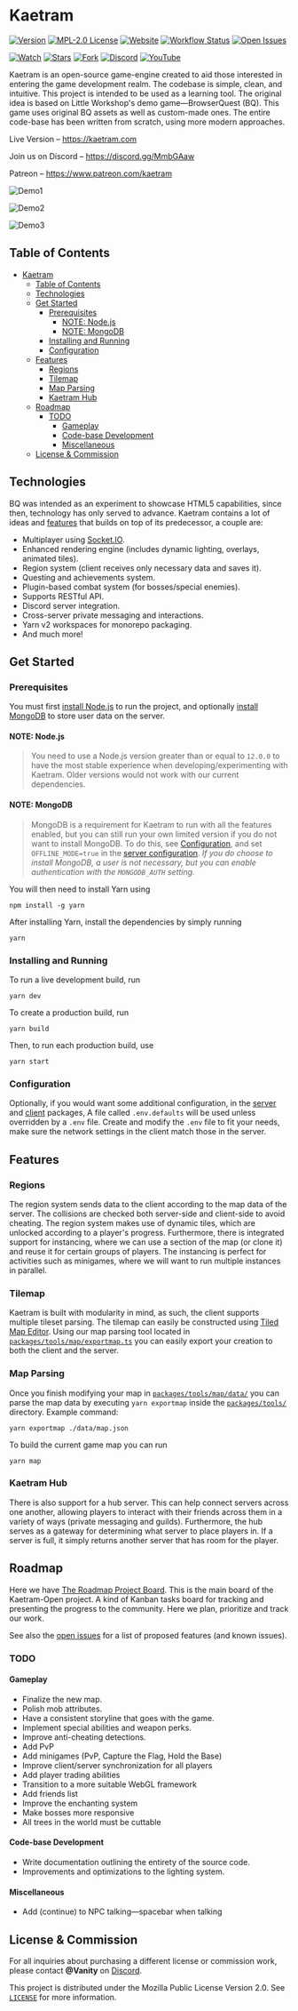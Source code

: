 # Kaetram

[![Version](https://img.shields.io/github/package-json/v/Kaetram/Kaetram-Open)](https://github.com/Kaetram/Kaetram-Open/releases/latest 'Version')
[![MPL-2.0 License](https://img.shields.io/github/license/Kaetram/Kaetram-Open)][license]
[![Website](https://img.shields.io/website?url=https%3A%2F%2Fkaetram.com&style=flat)](https://kaetram.com 'Website')
[![Workflow Status](https://img.shields.io/github/workflow/status/Kaetram/Kaetram-Open/Kaetram-Open%20CI)](https://github.com/Kaetram/Kaetram-Open/actions?query=workflow%3A%22Kaetram-Open+CI%22 'Workflow Status')
[![Open Issues](https://img.shields.io/github/issues/Kaetram/Kaetram-Open)](https://github.com/Kaetram/Kaetram-Open/issues 'Open Issues')

[![Watch](https://img.shields.io/github/watchers/Kaetram/Kaetram-Open?style=social&icon=github)](https://github.com/Kaetram/Kaetram-Open/subscription 'Watch')
[![Stars](https://img.shields.io/github/stars/Kaetram/Kaetram-Open?style=social&icon=github)](https://github.com/Kaetram/Kaetram-Open/stargazers 'Stars')
[![Fork](https://img.shields.io/github/forks/Kaetram/Kaetram-Open?style=social&icon=github)](https://github.com/Kaetram/Kaetram-Open/fork 'Fork')
[![Discord](https://img.shields.io/discord/583033499741847574?logo=discord&color=7289da&style=flat)][discord]
[![YouTube](https://img.shields.io/badge/YouTube-white?logo=youtube&logoColor=f00)](https://www.youtube.com/channel/UCBbxPvvBlEsBi3sWiPJA6wQ 'YouTube')

Kaetram is an open-source game-engine created to aid those interested in entering the game
development realm. The codebase is simple, clean, and intuitive. This project is intended to be used
as a learning tool. The original idea is based on Little Workshop's demo game&mdash;BrowserQuest
(BQ). This game uses original BQ assets as well as custom-made ones. The entire code-base has been
written from scratch, using more modern approaches.

Live Version &ndash; <https://kaetram.com>

Join us on Discord &ndash; <https://discord.gg/MmbGAaw>

Patreon &ndash; <https://www.patreon.com/kaetram>

![Demo1](https://i.imgur.com/slnzrZB.png)

![Demo2](https://i.imgur.com/jS5d3oq.png)

![Demo3](https://i.imgur.com/cZTFqnd.png)

## Table of Contents

- [Kaetram](#kaetram)
  - [Table of Contents](#table-of-contents)
  - [Technologies](#technologies)
  - [Get Started](#get-started)
    - [Prerequisites](#prerequisites)
      - [NOTE: Node.js](#note-nodejs)
      - [NOTE: MongoDB](#note-mongodb)
    - [Installing and Running](#installing-and-running)
    - [Configuration](#configuration)
  - [Features](#features)
    - [Regions](#regions)
    - [Tilemap](#tilemap)
    - [Map Parsing](#map-parsing)
    - [Kaetram Hub](#kaetram-hub)
  - [Roadmap](#roadmap)
    - [TODO](#todo)
      - [Gameplay](#gameplay)
      - [Code-base Development](#code-base-development)
      - [Miscellaneous](#miscellaneous)
  - [License & Commission](#license--commission)

## Technologies

BQ was intended as an experiment to showcase HTML5 capabilities, since then, technology has only
served to advance. Kaetram contains a lot of ideas and [features](#features) that builds on top of
its predecessor, a couple are:

- Multiplayer using [Socket.IO](https://socket.io).
- Enhanced rendering engine (includes dynamic lighting, overlays, animated tiles).
- Region system (client receives only necessary data and saves it).
- Questing and achievements system.
- Plugin-based combat system (for bosses/special enemies).
- Supports RESTful API.
- Discord server integration.
- Cross-server private messaging and interactions.
- Yarn v2 workspaces for monorepo packaging.
- And much more!

## Get Started

### Prerequisites

You must first [install Node.js](https://nodejs.org/en/download/) to run the project, and optionally
[install MongoDB](https://www.mongodb.com/try/download/community) to store user data on the server.

#### NOTE: Node.js

> You need to use a Node.js version greater than or equal to `12.0.0` to have the most stable
> experience when developing/experimenting with Kaetram. Older versions would not work with our
> current dependencies.

#### NOTE: MongoDB

> MongoDB is a requirement for Kaetram to run with all the features enabled, but you can still run
> your own limited version if you do not want to install MongoDB. To do this, see
> [Configuration](#configuration), and set `OFFLINE_MODE=true` in the
> [server configuration](packages/server/.env). _If you do choose to install MongoDB, a user is not
> necessary, but you can enable authentication with the `MONGODB_AUTH` setting._

You will then need to install Yarn using

```console
npm install -g yarn
```

After installing Yarn, install the dependencies by simply running

```console
yarn
```

### Installing and Running

To run a live development build, run

```console
yarn dev
```

To create a production build, run

```console
yarn build
```

Then, to run each production build, use

```console
yarn start
```

### Configuration

Optionally, if you would want some additional configuration, in the [server](packages/server/) and
[client](packages/client/) packages, A file called `.env.defaults` will be used unless overridden by
a `.env` file. Create and modify the `.env` file to fit your needs, make sure the network settings
in the client match those in the server.

## Features

### Regions

The region system sends data to the client according to the map data of the server. The collisions
are checked both server-side and client-side to avoid cheating. The region system makes use of
dynamic tiles, which are unlocked according to a player's progress. Furthermore, there is integrated
support for instancing, where we can use a section of the map (or clone it) and reuse it for certain
groups of players. The instancing is perfect for activities such as minigames, where we will want to
run multiple instances in parallel.

### Tilemap

Kaetram is built with modularity in mind, as such, the client supports multiple tileset parsing. The
tilemap can easily be constructed using [Tiled Map Editor](https://www.mapeditor.org/). Using our
map parsing tool located in [`packages/tools/map/exportmap.ts`](packages/tools/map/exportmap.ts) you
can easily export your creation to both the client and the server.

### Map Parsing

Once you finish modifying your map in [`packages/tools/map/data/`](packages/tools/map/data/) you can
parse the map data by executing `yarn exportmap` inside the [`packages/tools/`](packages/tools/)
directory. Example command:

```console
yarn exportmap ./data/map.json
```

To build the current game map you can run

```console
yarn map
```

### Kaetram Hub

There is also support for a hub server. This can help connect servers across one another, allowing
players to interact with their friends across them in a variety of ways (private messaging and
guilds). Furthermore, the hub serves as a gateway for determining what server to place players in.
If a server is full, it simply returns another server that has room for the player.

## Roadmap

Here we have [The Roadmap Project Board](https://github.com/Kaetram/Kaetram-Open/projects/1). This
is the main board of the Kaetram-Open project. A kind of Kanban tasks board for tracking and
presenting the progress to the community. Here we plan, prioritize and track our work.

See also the [open issues](https://github.com/Kaetram/Kaetram-Open/issues) for a list of proposed
features (and known issues).

### TODO

#### Gameplay

- Finalize the new map.
- Polish mob attributes.
- Have a consistent storyline that goes with the game.
- Implement special abilities and weapon perks.
- Improve anti-cheating detections.
- Add PvP
- Add minigames (PvP, Capture the Flag, Hold the Base)
- Improve client/server synchronization for all players
- Add player trading abilities
- Transition to a more suitable WebGL framework
- Add friends list
- Improve the enchanting system
- Make bosses more responsive
- All trees in the world must be cuttable

#### Code-base Development

- Write documentation outlining the entirety of the source code.
- Improvements and optimizations to the lighting system.

#### Miscellaneous

- Add (continue) to NPC talking&mdash;spacebar when talking

## License & Commission

For all inquiries about purchasing a different license or commission work, please contact
**@Vanity** on [Discord][discord].

This project is distributed under the Mozilla Public License Version 2.0. See [`LICENSE`][license]
for more information.

[license]: LICENSE 'Project License'
[discord]: https://discord.gg/MmbGAaw 'Join Discord'

